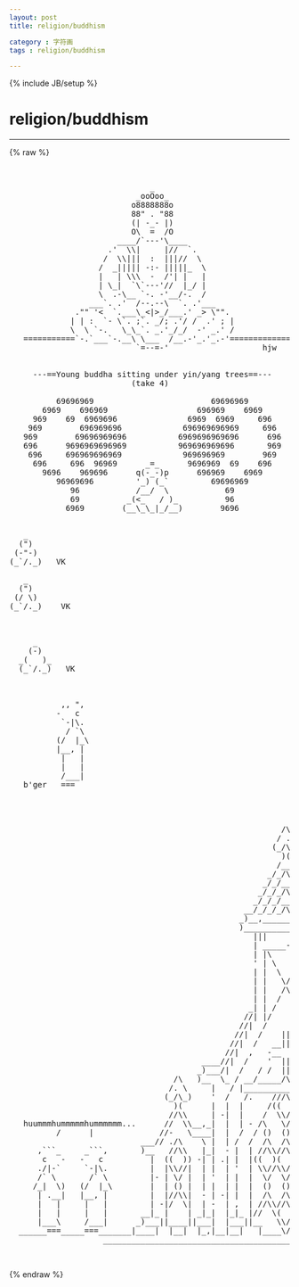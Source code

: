 ```yaml
---
layout: post
title: religion/buddhism
category : 字符画
tags : religion/buddhism
---
```

{% include JB/setup %}
# religion/buddhism
---
{% raw %}
<pre>


                              _
                           _ooOoo_
                          o8888888o
                          88&quot; . &quot;88
                          (| -_- |)
                          O\  =  /O
                       ____/`---&#039;\____
                     .&#039;  \\|     |//  `.
                    /  \\|||  :  |||//  \
                   /  _||||| -:- |||||_  \
                   |   | \\\  -  /&#039;| |   |
                   | \_|  `\`---&#039;//  |_/ |
                   \  .-\__ `-. -&#039;__/-.  /
                 ___`. .&#039;  /--.--\  `. .&#039;___
              .&quot;&quot; &#039;&lt;  `.___\_&lt;|&gt;_/___.&#039; _&gt; \&quot;&quot;.
             | | :  `- \`. ;`. _/; .&#039;/ /  .&#039; ; |
             \  \ `-.   \_\_`. _.&#039;_/_/  -&#039; _.&#039; /
   ===========`-.`___`-.__\ \___  /__.-&#039;_.&#039;_.-&#039;================
                           `=--=-&#039;                    hjw


     ---==Young buddha sitting under yin/yang trees==---
                          (take 4)

          69696969                         69696969
       6969    696969                   696969    6969
     969    69  6969696               6969  6969     696
    969        696969696             696969696969     696
   969        69696969696           6969696969696      696
   696      9696969696969           969696969696       969
    696     696969696969             969696969        969
     696     696  96969      _=_      9696969  69    696
       9696    969696      q(-_-)p      696969    6969
          96969696         &#039;_) (_`         69696969
             96            /__/  \            69
             69          _(&lt;_   / )_          96
            6969        (__\_\_|_/__)        9696


   _
  (&quot;)
 (-&quot;-)
(_`/._)   VK

   _
  (&quot;)
 (/ \)
(_`/._)    VK



     _
    (-)
  _(   )_
  (_`/._)   VK



           ,, &quot;,
          -   c
           `-|\.
            / `\
          (/  |_\
          |__, |
           |   |
           |   |
           /___|
   b&#039;ger   ===




                                                          /\
                                                         / .\
                                                        (_/\_)
                                                          )(
                                                         /__\
                                                       _/_/\_\_
                                                      _/_/__\_\_
                                                     _/_/_/\_\_\_
                                                    _/_/_/__\_\_\_
                                                  __/_/_/_/\_\_\_\__
                                                 _)__,________&#039;____(_
                                                 )__________________(
                                                    |||      -   |
                                                    | _____-____ |
                                                    | |\      /| |
                                                    &#039; | \    / | |
                                                    | |  \  /  | |
                                                    | |   \/   | |
                                                    | |   /\   |&#039;|
                                                    | |  /  \  | |
                                                   _| | /    \ | |_
                                                  //| |/      \|  \\
                                                 //|  /        \.
                                                //|  /    ||
                                               //|  /   __||__
                                              //|  ,   -__  __-
                                         ____//|  /    &#039;  ||   .
                                        _)___/|  /   / /  ||    \
                                   /\   )__  \_ / __/_____/\_____\__
                                  /. \     |   / |__________________|
                                 (_/\_)    &#039;  /   /.    ///\\\     \
                                   )(      |  |  |     /((  ))\ -   |
                                  //\\     | -|  |    /  \\//  \    |
   huummmhummmmmhummmmmm...      //  \\__,_|  |  | - /\   \/   /\ &#039; |__
          /      |              //-   \____|  |  /  / ()  ()  () \  \  &#039;
                            ___// ./\    \ |  | /  /  /\  /\  /\  \  \ |
      ,```_     _```,       )__   //\\   |_|  - |  | //\\//\\//\\ |  -
       c   -   -   c          |  ((  )) -| | .| |  |((  )(  )(  ))|  |
      ./|-`     `-|\.         |  |\\//|  | |  | &#039;  | \\//\\//\\// |  |
      /` \       /` \         |- | \/ |  | &#039;  | |  |  \/  \/  \/  |  &#039;
     /_|  \)   (/  |_\        |  | () |  | |  | |  |  ()  ()  ()  |  |
      | .__|   |__, |         |  |//\\|  - | -| |  |  /\  /\  /\  |  |
      |   |     |   |         | -|/  \|  | -  | ,  | //\\//\\//\\ &#039;  |
      |   |     |   |       __|_ |    | _|_|  |_|_ |//  \(  )/  \\|  |__+
      |___\     /___|      _)___||____||___|  |___||__   \\//   __|__,  |
  ______===_____===_______|____|  |__|  |_,|__|__|   |____\/____|    | ,
                    __________________________________________b&#039;ger __/

 </pre>
{% endraw %}
